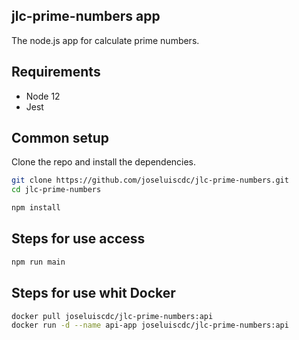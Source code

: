 ## jlc-prime-numbers app

The node.js app for calculate prime numbers.

## Requirements

- Node 12
- Jest

## Common setup

Clone the repo and install the dependencies.

```bash
git clone https://github.com/joseluiscdc/jlc-prime-numbers.git
cd jlc-prime-numbers
```

```bash
npm install
```

## Steps for use access

```bash
npm run main
```

## Steps for use whit Docker

```bash
docker pull joseluiscdc/jlc-prime-numbers:api
docker run -d --name api-app joseluiscdc/jlc-prime-numbers:api
```
